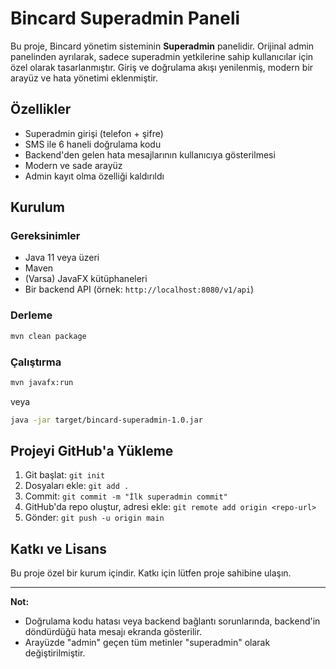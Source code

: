 # Bincard Superadmin Paneli

Bu proje, Bincard yönetim sisteminin **Superadmin** panelidir. Orijinal admin panelinden ayrılarak, sadece superadmin yetkilerine sahip kullanıcılar için özel olarak tasarlanmıştır. Giriş ve doğrulama akışı yenilenmiş, modern bir arayüz ve hata yönetimi eklenmiştir.

## Özellikler
- Superadmin girişi (telefon + şifre)
- SMS ile 6 haneli doğrulama kodu
- Backend'den gelen hata mesajlarının kullanıcıya gösterilmesi
- Modern ve sade arayüz
- Admin kayıt olma özelliği kaldırıldı

## Kurulum

### Gereksinimler
- Java 11 veya üzeri
- Maven
- (Varsa) JavaFX kütüphaneleri
- Bir backend API (örnek: `http://localhost:8080/v1/api`)

### Derleme
```sh
mvn clean package
```

### Çalıştırma
```sh
mvn javafx:run
```
veya
```sh
java -jar target/bincard-superadmin-1.0.jar
```

## Projeyi GitHub'a Yükleme
1. Git başlat: `git init`
2. Dosyaları ekle: `git add .`
3. Commit: `git commit -m "İlk superadmin commit"`
4. GitHub'da repo oluştur, adresi ekle: `git remote add origin <repo-url>`
5. Gönder: `git push -u origin main`

## Katkı ve Lisans
Bu proje özel bir kurum içindir. Katkı için lütfen proje sahibine ulaşın.

---

**Not:**
- Doğrulama kodu hatası veya backend bağlantı sorunlarında, backend'in döndürdüğü hata mesajı ekranda gösterilir.
- Arayüzde "admin" geçen tüm metinler "superadmin" olarak değiştirilmiştir.
